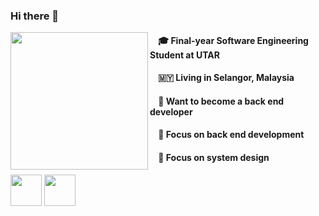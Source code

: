 ### Hi there 👋

<img align="left" width="220" src="https://user-images.githubusercontent.com/65067887/215137484-707563bf-ce00-4fe4-bf70-0cef24776d40.gif" />

#### &nbsp;&nbsp;&nbsp;&nbsp;🎓 Final-year Software Engineering Student at UTAR

#### &nbsp;&nbsp;&nbsp;&nbsp;:malaysia:  Living in Selangor, Malaysia

#### &nbsp;&nbsp;&nbsp;&nbsp;👔 Want to become a back end developer

#### &nbsp;&nbsp;&nbsp;&nbsp;📍 Focus on back end development

#### &nbsp;&nbsp;&nbsp;&nbsp;📍 Focus on system design

<img width="50" src="https://user-images.githubusercontent.com/65067887/215143684-11493644-fe82-4526-935d-72df97d2d1ab.png" />
<img width="50" src="https://user-images.githubusercontent.com/65067887/215144986-ea1f1251-5aee-4f15-b70a-a9d23ea70b6c.png" />
